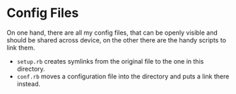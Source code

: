 Config Files
============

On one hand, there are all my config files, that can be openly visible and
should be shared across device, on the other there are the handy scripts to link
them.

* `setup.rb` creates symlinks from the original file to the one in this
  directory.
* `conf.rb` moves a configuration file into the directory and puts a link
  there instead.
